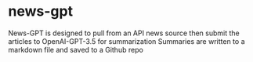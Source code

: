 # news-gpt
News-GPT is designed to pull from an API news source then submit the articles to OpenAI-GPT-3.5 for summarization
Summaries are written to a markdown file and saved to a Github repo
